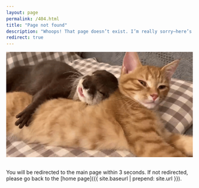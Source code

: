 ```yaml
---
layout: page
permalink: /404.html
title: "Page not found"
description: "Whoops! That page doesn’t exist. I’m really sorry—here’s a warm, lovely hug for you 🤗."
redirect: true
---
```

<div style="display: flex; justify-content: center; align-items: center; margin-bottom: 2rem;">
  <img src="/assets/gif/otter_and_cat.gif" alt="Animated GIF">
</div>

You will be redirected to the main page within 3 seconds. If not redirected, please go back to the [home page]({{ site.baseurl | prepend: site.url }}).
